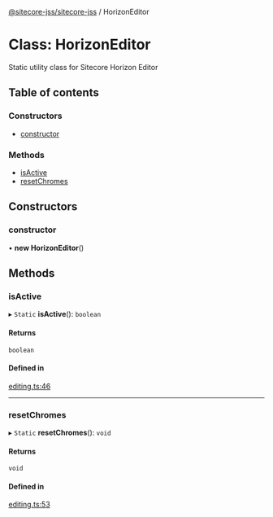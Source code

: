 [@sitecore-jss/sitecore-jss](../README.md) / HorizonEditor

# Class: HorizonEditor

Static utility class for Sitecore Horizon Editor

## Table of contents

### Constructors

- [constructor](HorizonEditor.md#constructor)

### Methods

- [isActive](HorizonEditor.md#isactive)
- [resetChromes](HorizonEditor.md#resetchromes)

## Constructors

### constructor

• **new HorizonEditor**()

## Methods

### isActive

▸ `Static` **isActive**(): `boolean`

#### Returns

`boolean`

#### Defined in

[editing.ts:46](https://github.com/Sitecore/jss/blob/f5c66a8c/packages/sitecore-jss/src/utils/editing.ts#L46)

___

### resetChromes

▸ `Static` **resetChromes**(): `void`

#### Returns

`void`

#### Defined in

[editing.ts:53](https://github.com/Sitecore/jss/blob/f5c66a8c/packages/sitecore-jss/src/utils/editing.ts#L53)
